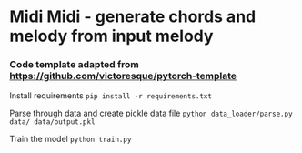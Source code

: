 # Midi Midi - generate chords and melody from input melody
### Code template adapted from https://github.com/victoresque/pytorch-template


Install requirements
`pip install -r requirements.txt`


Parse through data and create pickle data file
`python data_loader/parse.py data/ data/output.pkl`



Train the model
`python train.py`
